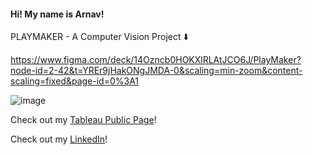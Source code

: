 #### Hi! My name is Arnav!

PLAYMAKER - A Computer Vision Project ⬇️

https://www.figma.com/deck/14Ozncb0HOKXlRLAtJCO6J/PlayMaker?node-id=2-42&t=YREr9jHakONgJMDA-0&scaling=min-zoom&content-scaling=fixed&page-id=0%3A1

![image](https://github.com/user-attachments/assets/6b98958f-346b-49b6-826c-f4e439ec3e76)

Check out my [Tableau Public Page](https://public.tableau.com/app/profile/arnav.kanekar/vizzes)!

Check out my [LinkedIn](https://www.linkedin.com/in/arnav-kanekar-a108b2279/)!

<!--
**arnavk377/arnavk377** is a ✨ _special_ ✨ repository because its `README.md` (this file) appears on your GitHub profile.

Here are some ideas to get you started:

- 🔭 I’m currently working on ...
- 🌱 I’m currently learning ...
- 👯 I’m looking to collaborate on ...
- 🤔 I’m looking for help with ...
- 💬 Ask me about ...
- 📫 How to reach me: ...
- 😄 Pronouns: ...
- ⚡ Fun fact: ...
-->
